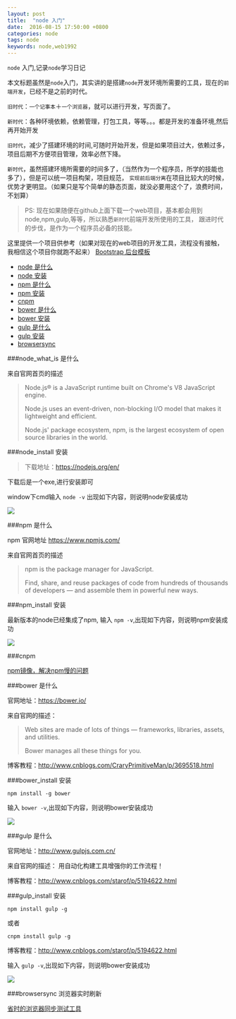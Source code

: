 ```yaml
---
layout: post
title:  "node 入门"
date:  2016-08-15 17:50:00 +0800
categories: node
tags: node
keywords: node,web1992
---
```


`node` 入门,记录`node`学习日记

本文标题虽然是`node`入门，其实讲的是搭建`node`开发环境所需要的工具，现在的`前端开发`，已经不是之前的时代。

`旧时代`：`一个记事本`＋`一个浏览器`，就可以进行开发，写页面了。

`新时代`：各种环境依赖，依赖管理，打包工具，等等。。。都是开发的准备环境,然后再开始开发

`旧时代`，减少了搭建环境的时间,可随时开始开发，但是如果项目过大，依赖过多，项目后期不方便项目管理，效率必然下降。

`新时代`，虽然搭建环境所需要的时间多了，（当然作为一个程序员，所学的技能也多了），但是可以统一项目构架，项目规范，
`实现前后端分离`在项目比较大的时候，优势才更明显。（如果只是写个简单的静态页面，就没必要用这个了，浪费时间，不划算）

>PS: 现在如果随便在github上面下载一个web项目，基本都会用到node,npm,gulp,等等，所以熟悉`新时代`前端开发所使用的工具，
>跟进时代的步伐，是作为一个程序员必备的技能。

这里提供一个项目供参考（如果对现在的web项目的开发工具，流程没有接触， 我相信这个项目你就跑不起来）
[Bootstrap 后台模板](https://github.com/puikinsh/Bootstrap-Admin-Template)

<!--more-->

- [node 是什么][#node_what_is]
- [node 安装][#node_install]
- [npm 是什么][#npm]
- [npm 安装][#npm_install]
- [cnpm][#cnpm]
- [bower 是什么][#bower]
- [bower 安装][#bower_install]
- [gulp 是什么][#gulp]
- [gulp 安装][#gulp_install]
- [browsersync][#browsersync]



<a herf="#node_what_is"> </a>
###node_what_is 是什么

来自官网首页的描述
>Node.js® is a JavaScript runtime built on Chrome's V8 JavaScript engine.
>
>Node.js uses an event-driven, non-blocking I/O model that makes it lightweight and efficient.
> 
>Node.js' package ecosystem, npm, is the largest ecosystem of open source libraries in the world.
>

<a herf="#node_install"> </a>
###node_install 安装

>下载地址：https://nodejs.org/en/
>
下载后是一个exe,进行安装即可

window下cmd输入 `node -v` 出现如下内容，则说明node安装成功

![](http://i.imgur.com/4UYdpXV.jpg)


<a herf="#npm"> </a>
###npm 是什么

npm 官网地址 https://www.npmjs.com/

来自官网首页的描述
>npm is the package manager for JavaScript.
> 
>Find, share, and reuse packages of code from hundreds of thousands of developers — and assemble them in powerful new ways.


<a herf="#node_install"> </a>
###npm_install 安装

最新版本的node已经集成了npm, 输入 `npm -v`,出现如下内容，则说明npm安装成功

![](http://i.imgur.com/omBd0PE.jpg)

###cnpm 

[npm镜像，解决npm慢的问题](https://npm.taobao.org/)

<a herf="#bower"> </a>
###bower 是什么

官网地址：https://bower.io/

来自官网的描述：
>Web sites are made of lots of things — frameworks, libraries, assets, and utilities.
>
>Bower manages all these things for you.


博客教程：http://www.cnblogs.com/CraryPrimitiveMan/p/3695518.html

<a herf="#bower_install"> </a>
###bower_install 安装

`npm install -g bower`

输入 `bower -v`,出现如下内容，则说明bower安装成功

![](http://i.imgur.com/EFHsBWj.jpg)




<a herf="#bower"> </a>
###gulp 是什么

官网地址：http://www.gulpjs.com.cn/

来自官网的描述：
用自动化构建工具增强你的工作流程！

博客教程：http://www.cnblogs.com/starof/p/5194622.html



<a herf="#bower_install"> </a>
###gulp_install 安装

`npm install gulp -g`

或者

`cnpm install gulp -g`

博客教程：http://www.cnblogs.com/starof/p/5194622.html

输入 `gulp -v`,出现如下内容，则说明bower安装成功

![](http://i.imgur.com/O1WYvrG.jpg)



###browsersync 浏览器实时刷新

[省时的浏览器同步测试工具](http://www.browsersync.cn/)


[#node_what_is]:#node_what_is
[#node_install]:#node_install
[#npm]:#npm
[#npm_install]:#npm_install
[#cnpm]:#cnpm
[#bower]:#bower
[#bower_install]:#bower_install
[#gulp]:#gulp
[#gulp_install]:#gulp_install
[#git]:#git
[#git_install]:#git_install
[#browsersync]:#browsersync



